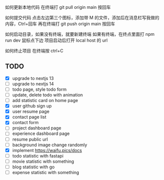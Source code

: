 如何更新本地代码
在终端打 git pull origin main 按回车

如何提交代码
点击左边第三个图标，添加带 M 的文件，添加后在消息栏写我做的内容，Ctrl+回车
再在终端打 git push origin main 按回车

如何启动目录，如果没有终端，就要新建终端
如果有终端，在终点里面打 npm run dev 鼠标点下边
项目启动后打开 local host 的 url

如何终止项目
在终端按 ctrl+C

## TODO

- [x] upgrade to nextjs 13
- [ ] upgrade to nextjs 14
- [ ] todo page, style todo form
- [ ] update, delete todo with animation
- [ ] add statistic card on home page
- [x] user github sign up
- [x] user resume page
- [x] contact page list
- [x] contact form
- [ ] project dashboard page
- [ ] experience dashboard page
- [ ] resume public url
- [ ] background image change randomly
- [x] implement https://waifu.pics/docs
- [ ] todo statistic with fastapi
- [ ] movie statistic with something
- [ ] blog statistic with go
- [ ] expense statistic with something
